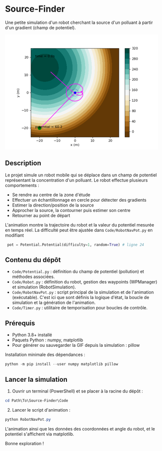 # Source-Finder

Une petite simulation d'un robot cherchant la source d'un polluant à partir d'un gradient (champ de potentiel).

![Démonstration](SourceFinder.gif)

## Description

Le projet simule un robot mobile qui se déplace dans un champ de potentiel représentant la concentration d'un polluant. Le robot effectue plusieurs comportements :

- Se rendre au centre de la zone d'étude
- Effectuer un échantillonnage en cercle pour détecter des gradients
- Estimer la direction/position de la source
- Approcher la source, la contourner puis estimer son centre
- Retourner au point de départ

L'animation montre la trajectoire du robot et la valeur du potentiel mesurée en temps réel.
La difficulté peut être ajustée dans `Code/RobotNavPot.py` en modifiant 
```python
 pot = Potential.Potential(difficulty=1, random=True) # ligne 24
```

## Contenu du dépôt

- `Code/Potential.py` : définition du champ de potentiel (pollution) et méthodes associées.
- `Code/Robot.py` : définition du robot, gestion des waypoints (WPManager) et simulation (RobotSimulation).
- `Code/RobotNavPot.py` : script principal de la simulation et de l'animation (exécutable). C'est ici que sont définis la logique d'état, la boucle de simulation et la génération de l'animation.
- `Code/Timer.py` : utilitaire de temporisation pour boucles de contrôle.

## Prérequis

- Python 3.8+ installé
- Paquets Python : numpy, matplotlib
- Pour générer ou sauvegarder la GIF depuis la simulation : pillow

Installation minimale des dépendances :

```powershell
python -m pip install --user numpy matplotlib pillow
```

## Lancer la simulation

1. Ouvrir un terminal (PowerShell) et se placer à la racine du dépôt :

```powershell
cd Path\To\Source-Finder\Code
```

2. Lancer le script d'animation :

```powershell
python RobotNavPot.py
```

L'animation ainsi que les données des coordonnées et angle du robot, et le potentiel s'affichent via matplotlib.

Bonne exploration !
